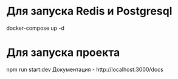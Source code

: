 # Для запуска Redis и Postgresql

docker-compose up -d

# Для запуска проекта

npm run start:dev
Документация - http://localhost:3000/docs
